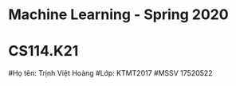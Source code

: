 # Machine Learning - Spring 2020
# CS114.K21

#Họ tên: Trịnh Việt Hoàng
#Lớp: KTMT2017 
#MSSV 17520522
